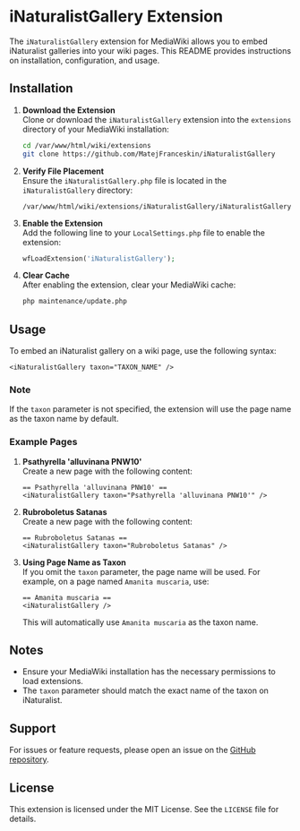 # iNaturalistGallery Extension

The `iNaturalistGallery` extension for MediaWiki allows you to embed iNaturalist galleries into your wiki pages. This README provides instructions on installation, configuration, and usage.

## Installation

1. **Download the Extension**  
    Clone or download the `iNaturalistGallery` extension into the `extensions` directory of your MediaWiki installation:
    ```bash
    cd /var/www/html/wiki/extensions
    git clone https://github.com/MatejFranceskin/iNaturalistGallery
    ```

2. **Verify File Placement**  
    Ensure the `iNaturalistGallery.php` file is located in the `iNaturalistGallery` directory:
    ```
    /var/www/html/wiki/extensions/iNaturalistGallery/iNaturalistGallery.php
    ```

3. **Enable the Extension**  
    Add the following line to your `LocalSettings.php` file to enable the extension:
    ```php
    wfLoadExtension('iNaturalistGallery');
    ```

4. **Clear Cache**  
    After enabling the extension, clear your MediaWiki cache:
    ```bash
    php maintenance/update.php
    ```

## Usage

To embed an iNaturalist gallery on a wiki page, use the following syntax:
```wikitext
<iNaturalistGallery taxon="TAXON_NAME" />
```

### Note

If the `taxon` parameter is not specified, the extension will use the page name as the taxon name by default.

### Example Pages

1. **Psathyrella 'alluvinana PNW10'**  
    Create a new page with the following content:
    ```wikitext
    == Psathyrella 'alluvinana PNW10' ==
    <iNaturalistGallery taxon="Psathyrella 'alluvinana PNW10'" />
    ```

2. **Rubroboletus Satanas**  
    Create a new page with the following content:
    ```wikitext
    == Rubroboletus Satanas ==
    <iNaturalistGallery taxon="Rubroboletus Satanas" />
    ```

3. **Using Page Name as Taxon**  
    If you omit the `taxon` parameter, the page name will be used. For example, on a page named `Amanita muscaria`, use:
    ```wikitext
    == Amanita muscaria ==
    <iNaturalistGallery />
    ```
    This will automatically use `Amanita muscaria` as the taxon name.

## Notes

- Ensure your MediaWiki installation has the necessary permissions to load extensions.
- The `taxon` parameter should match the exact name of the taxon on iNaturalist.

## Support

For issues or feature requests, please open an issue on the [GitHub repository](https://github.com//MatejFranceskin/iNaturalistGallery).

## License

This extension is licensed under the MIT License. See the `LICENSE` file for details.